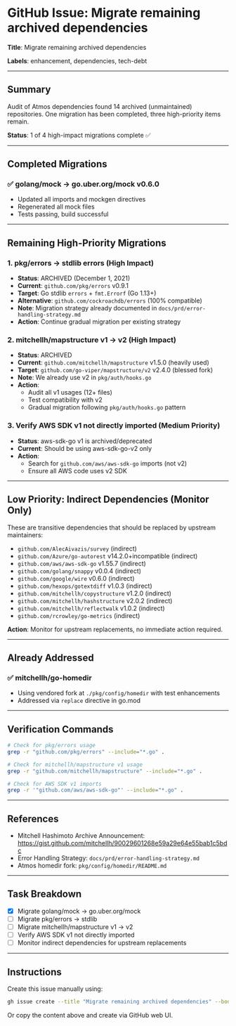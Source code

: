 # GitHub Issue: Migrate remaining archived dependencies

**Title**: Migrate remaining archived dependencies

**Labels**: enhancement, dependencies, tech-debt

---

## Summary

Audit of Atmos dependencies found 14 archived (unmaintained) repositories. One migration has been completed, three high-priority items remain.

**Status**: 1 of 4 high-impact migrations complete ✅

---

## Completed Migrations

### ✅ golang/mock → go.uber.org/mock v0.6.0
- Updated all imports and mockgen directives
- Regenerated all mock files
- Tests passing, build successful

---

## Remaining High-Priority Migrations

### 1. pkg/errors → stdlib errors (High Impact)
- **Status**: ARCHIVED (December 1, 2021)
- **Current**: `github.com/pkg/errors` v0.9.1
- **Target**: Go stdlib `errors` + `fmt.Errorf` (Go 1.13+)
- **Alternative**: `github.com/cockroachdb/errors` (100% compatible)
- **Note**: Migration strategy already documented in `docs/prd/error-handling-strategy.md`
- **Action**: Continue gradual migration per existing strategy

### 2. mitchellh/mapstructure v1 → v2 (High Impact)
- **Status**: ARCHIVED
- **Current**: `github.com/mitchellh/mapstructure` v1.5.0 (heavily used)
- **Target**: `github.com/go-viper/mapstructure/v2` v2.4.0 (blessed fork)
- **Note**: We already use v2 in `pkg/auth/hooks.go`
- **Action**:
  - Audit all v1 usages (12+ files)
  - Test compatibility with v2
  - Gradual migration following `pkg/auth/hooks.go` pattern

### 3. Verify AWS SDK v1 not directly imported (Medium Priority)
- **Status**: aws-sdk-go v1 is archived/deprecated
- **Current**: Should be using aws-sdk-go-v2 only
- **Action**:
  - Search for `github.com/aws/aws-sdk-go` imports (not v2)
  - Ensure all AWS code uses v2 SDK

---

## Low Priority: Indirect Dependencies (Monitor Only)

These are transitive dependencies that should be replaced by upstream maintainers:

- `github.com/AlecAivazis/survey` (indirect)
- `github.com/Azure/go-autorest` v14.2.0+incompatible (indirect)
- `github.com/aws/aws-sdk-go` v1.55.7 (indirect)
- `github.com/golang/snappy` v0.0.4 (indirect)
- `github.com/google/wire` v0.6.0 (indirect)
- `github.com/hexops/gotextdiff` v1.0.3 (indirect)
- `github.com/mitchellh/copystructure` v1.2.0 (indirect)
- `github.com/mitchellh/hashstructure` v2.0.2 (indirect)
- `github.com/mitchellh/reflectwalk` v1.0.2 (indirect)
- `github.com/rcrowley/go-metrics` (indirect)

**Action**: Monitor for upstream replacements, no immediate action required.

---

## Already Addressed

### ✅ mitchellh/go-homedir
- Using vendored fork at `./pkg/config/homedir` with test enhancements
- Addressed via `replace` directive in go.mod

---

## Verification Commands

```bash
# Check for pkg/errors usage
grep -r "github.com/pkg/errors" --include="*.go" .

# Check for mitchellh/mapstructure v1 usage
grep -r "github.com/mitchellh/mapstructure" --include="*.go" .

# Check for AWS SDK v1 imports
grep -r '"github.com/aws/aws-sdk-go"' --include="*.go" .
```

---

## References

- Mitchell Hashimoto Archive Announcement: https://gist.github.com/mitchellh/90029601268e59a29e64e55bab1c5bdc
- Error Handling Strategy: `docs/prd/error-handling-strategy.md`
- Atmos homedir fork: `pkg/config/homedir/README.md`

---

## Task Breakdown

- [x] Migrate golang/mock → go.uber.org/mock
- [ ] Migrate pkg/errors → stdlib
- [ ] Migrate mitchellh/mapstructure v1 → v2
- [ ] Verify AWS SDK v1 not directly imported
- [ ] Monitor indirect dependencies for upstream replacements

---

## Instructions

Create this issue manually using:
```bash
gh issue create --title "Migrate remaining archived dependencies" --body-file GITHUB_ISSUE_ARCHIVED_DEPS.md --label "enhancement" --label "dependencies" --label "tech-debt"
```

Or copy the content above and create via GitHub web UI.
